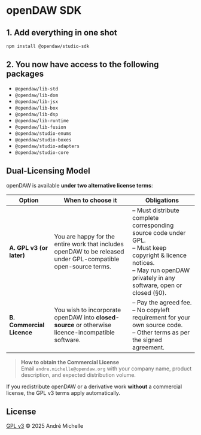 # openDAW SDK

## 1. Add everything in one shot

`npm install @opendaw/studio-sdk`

## 2. You now have access to the following packages

* `@opendaw/lib-std`
* `@opendaw/lib-dom`
* `@opendaw/lib-jsx`
* `@opendaw/lib-box`
* `@opendaw/lib-dsp`
* `@opendaw/lib-runtime`
* `@opendaw/lib-fusion`
* `@opendaw/studio-enums`
* `@opendaw/studio-boxes`
* `@opendaw/studio-adapters`
* `@opendaw/studio-core`

## Dual-Licensing Model

openDAW is available **under two alternative license terms**:

| Option                    | When to choose it                                                                                              | Obligations                                                                                                                                                                      |
|---------------------------|----------------------------------------------------------------------------------------------------------------|----------------------------------------------------------------------------------------------------------------------------------------------------------------------------------|
| **A. GPL v3 (or later)**  | You are happy for the entire work that includes openDAW to be released under GPL-compatible open-source terms. | – Must distribute complete corresponding source code under GPL.<br>– Must keep copyright & licence notices.<br>– May run openDAW privately in any software, open or closed (§0). |
| **B. Commercial Licence** | You wish to incorporate openDAW into **closed-source** or otherwise licence-incompatible software.             | – Pay the agreed fee.<br>– No copyleft requirement for your own source code.<br>– Other terms as per the signed agreement.                                                       |

> **How to obtain the Commercial License**  
> Email `andre.michelle@opendaw.org` with your company name, product description, and expected distribution volume.

If you redistribute openDAW or a derivative work **without** a commercial license, the GPL v3 terms apply automatically.

## License

[GPL v3](https://www.gnu.org/licenses/gpl-3.0.txt) © 2025 André Michelle

